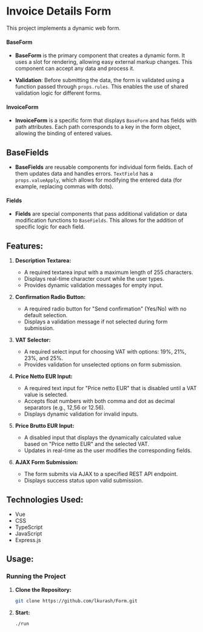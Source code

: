 # Invoice Details Form

This project implements a dynamic web form.

#### BaseForm

- **BaseForm** is the primary component that creates a dynamic form. It uses a slot for rendering, allowing easy external markup changes. This component can accept any data and process it.

- **Validation**: Before submitting the data, the form is validated using a function passed through `props.rules`. This enables the use of shared validation logic for different forms.

#### InvoiceForm

- **InvoiceForm** is a specific form that displays `BaseForm` and has fields with path attributes. Each path corresponds to a key in the form object, allowing the binding of entered values.

## BaseFields

- **BaseFields** are reusable components for individual form fields. Each of them updates data and handles errors. `TextField` has a `props.valueApply`, which allows for modifying the entered data (for example, replacing commas with dots).

#### Fields

- **Fields** are special components that pass additional validation or data modification functions to `BaseFields`. This allows for the addition of specific logic for each field.

## Features:

1. **Description Textarea:**

   - A required textarea input with a maximum length of 255 characters.
   - Displays real-time character count while the user types.
   - Provides dynamic validation messages for empty input.

2. **Confirmation Radio Button:**

   - A required radio button for "Send confirmation" (Yes/No) with no default selection.
   - Displays a validation message if not selected during form submission.

3. **VAT Selector:**

   - A required select input for choosing VAT with options: 19%, 21%, 23%, and 25%.
   - Provides validation for unselected options on form submission.

4. **Price Netto EUR Input:**

   - A required text input for "Price netto EUR" that is disabled until a VAT value is selected.
   - Accepts float numbers with both comma and dot as decimal separators (e.g., 12,56 or 12.56).
   - Displays dynamic validation for invalid inputs.

5. **Price Brutto EUR Input:**

   - A disabled input that displays the dynamically calculated value based on "Price netto EUR" and the selected VAT.
   - Updates in real-time as the user modifies the corresponding fields.

6. **AJAX Form Submission:**
   - The form submits via AJAX to a specified REST API endpoint.
   - Displays success status upon valid submission.

## Technologies Used:

- Vue
- CSS
- TypeScript
- JavaScript
- Express.js

## Usage:

### Running the Project

1. **Clone the Repository:**

   ```bash
   git clone https://github.com/lkurash/Form.git

   ```

2. **Start:**
   ```bash
   ./run
   ```
